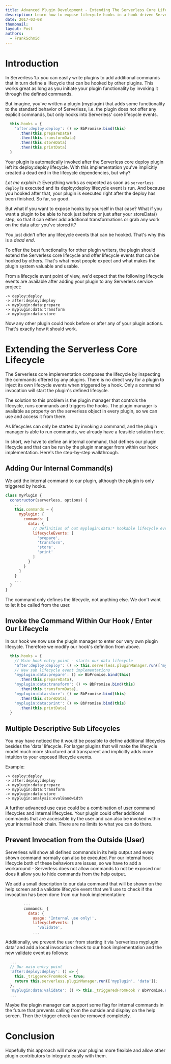 ```yaml
---
title: Advanced Plugin Development - Extending The Serverless Core Lifecycle
description: Learn how to expose lifecycle hooks in a hook-driven Serverless plugin.
date: 2017-03-08
thumbnail:  
layout: Post
authors:
  - FrankSchmid
---
```

# Introduction

In Serverless 1.x you can easily write plugins to add additional commands that in turn define a lifecycle
that can be hooked by other plugins. This works great as long as you initiate your plugin functionality by
invoking it through the defined commands.

But imagine, you've written a plugin (myplugin) that adds some functionality to the standard behavior of Serverless,
i.e. the plugin does not offer any explicit commands, but only hooks into Serverless' core lifecycle events.

```js
  this.hooks = {
    'after:deploy:deploy': () => BbPromise.bind(this)
      .then(this.prepareData)
      .then(this.transformData)
      .then(this.storeData)
      .then(this.printData)
  }
```

Your plugin is automatically invoked after the Serverless core deploy plugin left its deploy:deploy lifecycle.
With this implementation you've implicitly created a dead end in the lifecycle dependencies, but why?

*Let me explain it:* Everything works as expected as soon as `serverless deploy` is executed and its deploy:deploy
lifecycle event is run. And because you hooked after that, your plugin is executed right after the deploy has
been finished. So far, so good.

But what if you want to expose hooks by yourself in that case? What if you want a plugin to be able to hook just before
or just after your storeData() step, so that it can either add additional transformations or grab any work on the data
after you've stored it?

You just didn't offer any lifecycle events that can be hooked. That's why this is a *dead end*.

To offer the best functionality for other plugin writers, the plugin should extend the Serverless core lifecycle
and offer lifecycle events that can be hooked by others. That's what most people expect and what makes the plugin
system valuable and usable.

From a lifecycle event point of view, we'd expect that the following lifecycle events are available after
adding your plugin to any Serverless service project:

```
-> deploy:deploy
-> after:deploy:deploy
-> myplugin:data:prepare
-> myplugin:data:transform
-> myplugin:data:store
```

Now any other plugin could hook before or after any of your plugin actions. That's exactly how it should work.

# Extending the Serverless Core Lifecycle

The Serverless core implementation composes the lifecycle by inspecting the commands offered by any plugins. There is
no direct way for a plugin to inject its own lifecycle events when triggered by a hook. Only a command invocation will
start the plugin's defined lifecycle.

The solution to this problem is the plugin manager that controls the lifecycle, runs commands and triggers the hooks.
The plugin manager is available as property on the serverless object in every plugin, so we can use and access it from there.

As lifecycles can only be started by invoking a command, and the plugin manager is able to run commands, we already have a 
feasible solution here.

In short, we have to define an internal command, that defines our plugin lifecycle and that can be
run by the plugin manager from within our hook implementation. Here's the step-by-step walkthrough.

## Adding Our Internal Command(s)

We add the internal command to our plugin, although the plugin is only triggered by hooks.
```js
class myPlugin {
  constructor(serverless, options) {
    ...
    this.commands = {
      myplugin: {
        commands: {
          data: {
            // Definition of out myplugin:data:* hookable lifecycle events
            lifecycleEvents: [
              'prepare',
              'transform',
              'store',
              'print'
            ]
          }
        }
      }
    }
    ...
  }
}
```
The command only defines the lifecycle, not anything else. We don't want to let it be called from the user.

## Invoke the Command Within Our Hook / Enter Our Lifecycle

In our hook we now use the plugin manager to enter our very own plugin lifecycle. Therefore we modify our hook's
definition from above.

```js
  this.hooks = {
    // Main hook entry point - starts our data lifecycle
    'after:deploy:deploy': () => this.serverless.pluginManager.run(['myplugin', 'data']),
    // New sub lifecycle event implementations
    'myplugin:data:prepare': () => BbPromise.bind(this)
      .then(this.prepareData),
    'myplugin:data:transform': () => BbPromise.bind(this)
      .then(this.transformData),
    'myplugin:data:store': () => BbPromise.bind(this)
      .then(this.storeData),
    'myplugin:data:print': () => BbPromise.bind(this)
      .then(this.printData)
  }
```

## Multiple Descriptive Sub Lifecycles

You may have noticed the it would be possible to define additional lifecycles besides the 'data' lifecycle.
For larger plugins that will make the lifecycle model much more structured and transparent and implicitly adds
more intuition to your exposed lifecycle events.

Example:
```
-> deploy:deploy
-> after:deploy:deploy
-> myplugin:data:prepare
-> myplugin:data:transform
-> myplugin:data:store
-> myplugin:analysis:evalBandwidth
```

A further advanced use case could be a combination of user command lifecycles and internal lifecycles. Your plugin
could offer additional commands that are accessible by the user and can also be invoked within your internal
hook chain. There are no limits to what you can do there.

## Prevent Invocation from the Outside (User)

Serverless will show all defined commands in its help output and every shown command normally can also be executed.
For our internal hook lifecycle both of these behaviors are issues, so we have to add a workaround - Serverless does 
not allow commands to not be exposed nor does it allow you to hide commands from the help output.

We add a small description to our data command that will be shown on the help screen and a validate lifecycle event that
we'll use to check if the invocation has been done from our hook implementation:
```js
        ...
        commands: {
          data: {
            usage: 'Internal use only!',
            lifecycleEvents: [
              'validate',
            ...
```

Additionally, we prevent the user from starting it via 'serverless myplugin data' and add a local invocation check to our
hook implementation and the new validate event as follows:

```js
  ...
  // Our main entry point
  'after:deploy:deploy': () => {
    this._triggeredFromHook = true;
    return this.serverless.pluginManager.run(['myplugin', 'data']);
  },
  'myplugin:data:validate': () => this._triggeredFromHook ? BbPromise.resolve() : BbPromise.reject(new Error('Internal use only')),
  ...
```

Maybe the plugin manager can support some flag for internal commands in the future that prevents calling from the outside and 
display on the help screen. Then the trigger check can be removed completely.

# Conclusion

Hopefully this approach will make your plugins more flexible and allow other plugin contributors to integrate easily with them.
